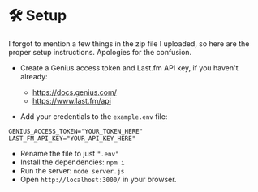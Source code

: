 # 🛠️ Setup

I forgot to mention a few things in the zip file I uploaded, so here are the
proper setup instructions. Apologies for the confusion.

- Create a Genius access token and Last.fm API key, if you haven't already:
    - https://docs.genius.com/
    - https://www.last.fm/api

- Add your credentials to the `example.env` file:

```
GENIUS_ACCESS_TOKEN="YOUR_TOKEN_HERE"
LAST_FM_API_KEY="YOUR_API_KEY_HERE"
```

- Rename the file to just `".env"`
- Install the dependencies: `npm i`
- Run the server: `node server.js`
- Open `http://localhost:3000/` in your browser.